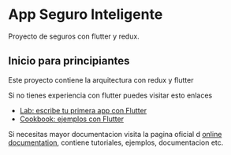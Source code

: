 # App Seguro Inteligente

Proyecto de seguros con flutter y redux.

## Inicio para principiantes

Este proyecto contiene la arquitectura con redux y flutter

Si no tienes experiencia con flutter puedes visitar esto enlaces

- [Lab: escribe tu primera app con Flutter](https://flutter.dev/docs/get-started/codelab)
- [Cookbook: ejemplos con Flutter](https://flutter.dev/docs/cookbook)

Si necesitas mayor documentacion visita la pagina oficial d
[online documentation](https://flutter.dev/docs), contiene tutoriales, ejemplos, documentacion etc.
